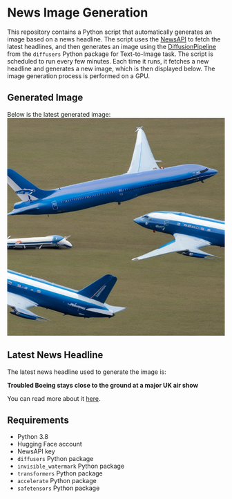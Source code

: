 # News Image Generation
This repository contains a Python script that automatically generates an image based on a news headline. The script uses the [NewsAPI](https://newsapi.org/) to fetch the latest headlines, and then generates an image using the [DiffusionPipeline](https://github.com/huggingface/diffusers) from the `diffusers` Python package for Text-to-Image task.
The script is scheduled to run every few minutes. Each time it runs, it fetches a new headline and generates a new image, which is then displayed below. The image generation process is performed on a GPU.

## Generated Image
Below is the latest generated image:
![Generated Image](image.png)

## Latest News Headline
The latest news headline used to generate the image is:

**Troubled Boeing stays close to the ground at a major UK air show**

You can read more about it [here](https://news.google.com/rss/articles/CBMiXmh0dHBzOi8vYXBuZXdzLmNvbS9hcnRpY2xlL2JvZWluZy1haXJidXMtZmFybmJvcm91Z2gtYWlyLXNob3ctMWUxMTJkMWIyZjQwYTgyMWZkMWQwM2NkMGNjYjcxNGPSAQA?oc=5).

## Requirements
- Python 3.8
- Hugging Face account
- NewsAPI key
- `diffusers` Python package
- `invisible_watermark` Python package
- `transformers` Python package
- `accelerate` Python package
- `safetensors` Python package
